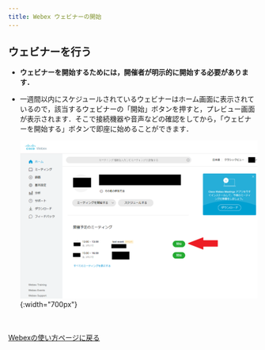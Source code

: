 ```yaml
---
title: Webex ウェビナーの開始
---
```


## ウェビナーを行う
* **ウェビナーを開始するためには，開催者が明示的に開始する必要があります．**
* 一週間以内にスケジュールされているウェビナーはホーム画面に表示されているので，該当するウェビナーの「開始」ボタンを押すと，プレビュー画面が表示されます．そこで接続機器や音声などの確認をしてから，「ウェビナーを開始する」ボタンで即座に始めることができます．

	![ホーム画面イベント開始](img/webex_events_open.png){:width="700px"}


<br>
<br>
<a href="index" target="_blank">Webexの使い方ページに戻る</a>
